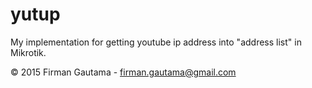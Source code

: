 # yutup
My implementation for getting youtube ip address into "address list" in Mikrotik.

&copy; 2015 Firman Gautama - firman.gautama@gmail.com
